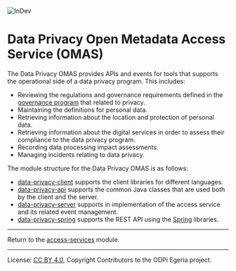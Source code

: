 <!-- SPDX-License-Identifier: CC-BY-4.0 -->
<!-- Copyright Contributors to the ODPi Egeria project. -->

![InDev](../../../open-metadata-publication/website/images/egeria-content-status-in-development.png#pagewidth)

# Data Privacy Open Metadata Access Service (OMAS)

The Data Privacy OMAS provides APIs and events for tools that supports the operational side of a data
privacy program.  This includes:

* Reviewing the regulations and governance requirements defined in the [governance
program](../governance-program) that related to privacy.
* Maintaining the definitions for personal data.
* Retrieving information about the location and protection of
personal data.
* Retrieving information about the digital services in order to assess their
compliance to the data privacy program.
* Recording data processing impact assessments.
* Managing incidents relating to data privacy.

The module structure for the Data Privacy OMAS is as follows:

* [data-privacy-client](data-privacy-client) supports the client libraries for different languages.
* [data-privacy-api](data-privacy-api) supports the common Java classes that are used both by the client and the server.
* [data-privacy-server](data-privacy-server) supports in implementation of the access service and its related event management.
* [data-privacy-spring](data-privacy-spring) supports the REST API using the [Spring](../../../developer-resources/Spring.md) libraries.


----
Return to the [access-services](..) module.

----
License: [CC BY 4.0](https://creativecommons.org/licenses/by/4.0/),
Copyright Contributors to the ODPi Egeria project.

